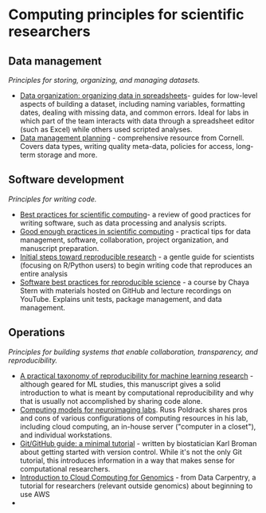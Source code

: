 # Computing principles for scientific researchers 

## Data management
_Principles for storing, organizing, and managing datasets._
- [Data organization: organizing data in spreadsheets](https://kbroman.org/dataorg/)- guides for low-level aspects of building a dataset, including naming variables, formatting dates, dealing with missing data, and common errors. Ideal for labs in which part of the team interacts with data through a spreadsheet editor (such as Excel) while others used scripted analyses.
- [Data management planning](https://data.research.cornell.edu/content/data-management-planning) - comprehensive resource from Cornell. Covers data types, writing quality meta-data, policies for access, long-term storage and more.


## Software development
_Principles for writing code._
- [Best practices for scientific computing](https://journals.plos.org/plosbiology/article?id=10.1371/journal.pbio.1001745#s9)- a review of good practices for writing software, such as data processing and analysis scripts.  
- [Good enough practices in scientific computing](https://journals.plos.org/ploscompbiol/article?id=10.1371/journal.pcbi.1005510#sec001) - practical tips for data management, software, collaboration, project organization, and manuscript preparation.
- [Initial steps toward reproducible research](https://kbroman.org/steps2rr/) - a gentle guide for scientists (focusing on R/Python users) to begin writing code that reproduces an entire analysis
- [Software best practices for reproducible science](https://chayast.github.io/course_website/) - a course by Chaya Stern with materials hosted on GitHub and lecture recordings on YouTube. Explains unit tests, package management, and data management. 


## Operations
_Principles for building systems that enable collaboration, transparency, and reproducibility._
- [A practical taxonomy of reproducibility for machine learning research](https://openreview.net/pdf?id=B1eYYK5QgX) - although geared for ML studies, this manuscript gives a solid introduction to what is meant by computational reproducibility and why that is usually not accomplished by sharing code alone. 
- [Computing models for neuroimaging labs](http://www.russpoldrack.org/2019/12/computing-models-for-neuroimaging-lab.html). Russ Poldrack shares pros and cons of various configurations of computing resources in his lab, including cloud computing, an in-house server ("computer in a closet"), and individual workstations. 
- [Git/GitHub guide: a minimal tutorial](https://kbroman.org/github_tutorial/) - written by biostatician Karl Broman about getting started with version control. While it's not the only Git tutorial, this introduces information in a way that makes sense for computational researchers. 
- [Introduction to Cloud Computing for Genomics](https://datacarpentry.org/cloud-genomics/) - from Data Carpentry, a tutorial for researchers (relevant outside genomics) about beginning to use AWS
- 
